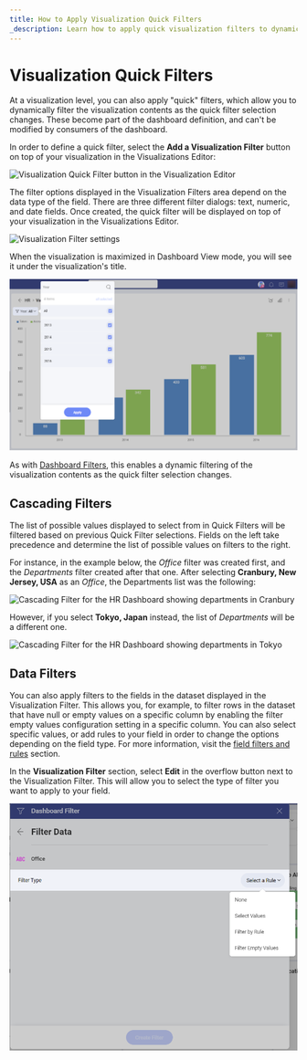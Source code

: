 ```yaml
---
title: How to Apply Visualization Quick Filters
_description: Learn how to apply quick visualization filters to dynamically filter your visualization content.
---
```


# Visualization Quick Filters

At a visualization level, you can also apply "quick" filters, which
allow you to dynamically filter the visualization contents as the quick
filter selection changes. These become part of the dashboard definition,
and can't be modified by consumers of the dashboard.

In order to define a quick filter, select the **Add a Visualization Filter** button on top of your visualization in the Visualizations
Editor:

<img src="images/visualization-quick-filter-sample.png" alt="Visualization Quick Filter button in the Visualization Editor" class="responsive-img"/>

The filter options displayed in the Visualization Filters area depend on
the data type of the field. There are three different filter dialogs:
text, numeric, and date fields. Once created, the quick filter will be
displayed on top of your visualization in the Visualizations Editor.

<img src="images/visualization-filter-location-editor.png" alt="Visualization Filter settings" class="responsive-img"/>

When the visualization is maximized in Dashboard View mode, you will see
it under the visualization's title.

<img src="images/visualization-filter-location.png" alt="VisualizationFilterLocation\_All" class="responsive-img"/>

As with [Dashboard Filters](dashboard-filters.md), this enables a dynamic
filtering of the visualization contents as the quick filter selection
changes.

## Cascading Filters

The list of possible values displayed to select from in Quick Filters
will be filtered based on previous Quick Filter selections. Fields on
the left take precedence and determine the list of possible values on
filters to the right.

For instance, in the example below, the *Office* filter was created
first, and the *Departments* filter created after that one. After
selecting **Cranbury, New Jersey, USA** as an *Office*, the Departments
list was the following:

<img src="images/cascading-filter-hr-dashboard.png" alt="Cascading Filter for the HR Dashboard showing departments in Cranbury" class="responsive-img"/>

However, if you select **Tokyo, Japan** instead, the list of
*Departments* will be a different one.

<img src="images/cascading-filter-hr-dashboard-second-filter.png" alt="Cascading Filter for the HR Dashboard showing departments in Tokyo" class="responsive-img"/>

## Data Filters

You can also apply filters to the fields in the dataset displayed in the
Visualization Filter. This allows you, for example, to filter rows in
the dataset that have null or empty values on a specific column by
enabling the filter empty values configuration setting in a specific
column. You can also select specific values, or add rules to your field
in order to change the options depending on the field type. For more
information, visit the [field filters and rules](~/en/data-visualizations/fields/field-filters-rules.md)
section.

In the **Visualization Filter** section, select **Edit** in the overflow
button next to the Visualization Filter. This will allow you to select
the type of filter you want to apply to your field.

<img src="images/Dashboard-Filter-Field.png" alt="Dashboard Filter Field" class="responsive-img"/>
